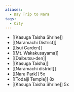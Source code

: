 ```yaml
---
aliases:
  - Day Trip to Nara
tags:
  - City
---
```


- [[Kasuga Taisha Shrine]]
- [[Naramachi District]]
- [[Isui Garden]]
- [[Mt. Wakakusayama]]
- [[Daibutsu-den]]
- [[Kasuga Taisha]]
- [[Naramachi district]]
- [[Nara Park]] 5x 
- [[Todaiji Temple]] 8x
- [[Kasuga Taisha Shrine]] 5x
